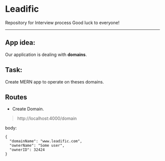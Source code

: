 # Leadific

Repository for Interview process Good luck to everyone!

---

## App idea:

Our application is dealing with **domains**.

## Task:

Create MERN app to operate on theses domains.

## Routes

- Create Domain.

> http://localhost:4000/domain

body:

```
{
  "domainName": "www.leadific.com",
  "ownerName": "Some user",
  "ownerID": 32424
}
```
